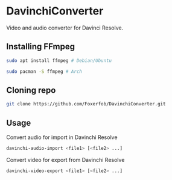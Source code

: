 # DavinchiConverter 
Video and audio converter for Davinci Resolve.

## Installing FFmpeg
```bash
sudo apt install ffmpeg # Debian/Ubuntu
```
```bash
sudo pacman -S ffmpeg # Arch
```

## Cloning repo
```bash
git clone https://github.com/Foxerfob/DavinchiConverter.git
```

## Usage
Convert audio for import in Davinchi Resolve
```bash
davinchi-audio-import <file1> [<file2> ...]
```

Convert video for export from Davinchi Resolve
```bash
davinchi-video-export <file1> [<file2> ...]
```
